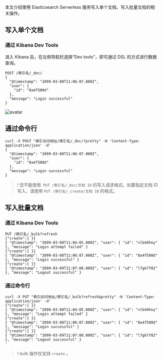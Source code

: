 本文介绍使用 Elasticsearch Serverless 服务写入单个文档、写入批量文档的相关操作。
## 写入单个文档
### 通过 Kibana Dev Tools
进入 Kibana 后，在左侧导航栏选择“Dev tools”，即可通过 DSL 的方式进行数据查询。
```
POST /索引名/_doc/
{
  "@timestamp": "2099-03-08T11:06:07.000Z",
  "user": {
    "id": "8a4f500d"
  },
  "message": "Login successful"
}
```
![avatar](devtools.png)

## 通过命令行
```
curl -X POST "索引访问地址/索引名/_doc/?pretty" -H 'Content-Type: application/json' -d'
{
  "@timestamp": "2099-03-08T11:06:07.000Z",
  "user": {
    "id": "8a4f500d"
  },
  "message": "Login successful"
}

```

>! 您不能使用` PUT /索引名/_doc/文档 ID` 的写入请求格式。如要指定文档 ID 写入，请使用 `PUT /索引名/_create/文档 ID` 的格式。

## 写入批量文档
### 通过 Kibana Dev Tools
```
PUT /索引名/_bulk?refresh
{"create":{ }}
{ "@timestamp": "2099-03-08T11:04:05.000Z", "user": { "id": "vlb44hny" }, "message": "Login attempt failed" }
{"create":{ }}
{ "@timestamp": "2099-03-08T11:06:07.000Z", "user": { "id": "8a4f500d" }, "message": "Login successful" }
{"create":{ }}
{ "@timestamp": "2099-03-09T11:07:08.000Z", "user": { "id": "l7gk7f82" }, "message": "Logout successful" }
```

### 通过命令行
```
curl -X PUT "索引访问地址/索引名/_bulk?refresh&pretty" -H 'Content-Type: application/json' -d'
{"create":{ }}
{ "@timestamp": "2099-03-08T11:04:05.000Z", "user": { "id": "vlb44hny" }, "message": "Login attempt failed" }
{"create":{ }}
{ "@timestamp": "2099-03-08T11:06:07.000Z", "user": { "id": "8a4f500d" }, "message": "Login successful" }
{"create":{ }}
{ "@timestamp": "2099-03-09T11:07:08.000Z", "user": { "id": "l7gk7f82" }, "message": "Logout successful" }
'
```
>! bulk 操作仅支持 `create` 。


